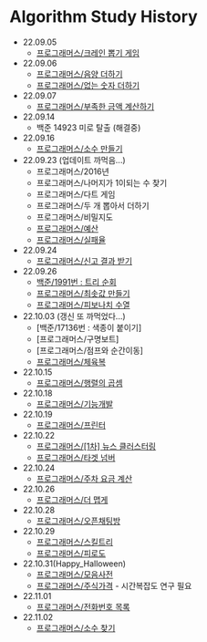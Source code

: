 Algorithm Study History
=============

* 22.09.05
  * [프로그래머스/크레인 뽑기 게임](https://school.programmers.co.kr/learn/courses/30/lessons/64061, "크레인 뽑기 게임 Link")
* 22.09.06
  * [프로그래머스/음양 더하기](https://school.programmers.co.kr/learn/courses/30/lessons/76501, "음양 더하기 Link")
  * [프로그래머스/없는 숫자 더하기](https://school.programmers.co.kr/learn/courses/30/lessons/86051, "없는 숫자 더하기 Link")
* 22.09.07
  * [프로그래머스/부족한 금액 계산하기](https://school.programmers.co.kr/learn/courses/30/lessons/82612, "없는 숫자 더하기 Link")
* 22.09.14
  * 백준 14923 미로 탈출 (해결중)
* 22.09.16
  * [프로그래머스/소수 만들기](https://school.programmers.co.kr/learn/courses/30/lessons/12977, "소수만들기 Link")
* 22.09.23 (업데이트 까먹음...)
  * 프로그래머스/2016년
  * 프로그래머스/나머지가 1이되는 수 찾기
  * 프로그래머스/다트 게임
  * 프로그래머스/두 개 뽑아서 더하기
  * 프로그래머스/비밀지도
  * [프로그래머스/예산](https://school.programmers.co.kr/learn/courses/30/lessons/12982, "예산 Link")
  * [프로그래머스/실패율](https://school.programmers.co.kr/learn/courses/30/lessons/42889, "실패율 Link")
* 22.09.24
  * [프로그래머스/신고 결과 받기](https://school.programmers.co.kr/learn/courses/30/lessons/92334, "신고 결과 받기 Link")
* 22.09.26
  * [백준/1991번 : 트리 순회](https://www.acmicpc.net/problem/1991, "1991번 Link")
  * [프로그래머스/최솟값 만들기](https://school.programmers.co.kr/learn/courses/30/lessons/12941, "최솟값 만들기 Link")
  * [프로그래머스/피보나치 수열](https://school.programmers.co.kr/learn/courses/30/lessons/12945, "피보나치 수열 Link")
* 22.10.03 (갱신 또 까먹었다...)
  * [백준/17136번 : 색종이 붙이기]
  * [프로그래머스/구명보트]
  * [프로그래머스/점프와 순간이동]
  * [프로그래머스/체육복](https://school.programmers.co.kr/learn/courses/30/lessons/42862, "체육복 Link")
* 22.10.15
  * [프로그래머스/행렬의 곱셈](https://school.programmers.co.kr/learn/courses/30/lessons/12949, "행렬곱셈 Link")
* 22.10.18
   * [프로그래머스/기능개발](https://school.programmers.co.kr/learn/courses/30/lessons/42586, "기능 개발 Link")
* 22.10.19
   * [프로그래머스/프린터](https://school.programmers.co.kr/learn/courses/30/lessons/42587, "프린터 Link")
* 22.10.22
  * [프로그래머스/[1차] 뉴스 클러스터링](https://school.programmers.co.kr/learn/courses/30/lessons/17677, "[1차] 뉴스 클러스터링 Link")
  * [프로그래머스/타겟 넘버](https://school.programmers.co.kr/learn/courses/30/lessons/43165, "타겟 넘버 Link")
* 22.10.24
  * [프로그래머스/주차 요금 계산](https://school.programmers.co.kr/learn/courses/30/lessons/92341, "주차 요금 계산 Link")
* 22.10.26
  * [프로그래머스/더 맵게](https://school.programmers.co.kr/learn/courses/30/lessons/42626, "더 맵게 Link")
* 22.10.28
  * [프로그래머스/오픈채팅방](https://school.programmers.co.kr/learn/courses/30/lessons/42888, "오픈채팅방 Link")
* 22.10.29
  * [프로그래머스/스킬트리](https://school.programmers.co.kr/learn/courses/30/lessons/49993, "스킬트리 Link")
  * [프로그래머스/피로도](https://school.programmers.co.kr/learn/courses/30/lessons/87946, "피로도 Link")
* 22.10.31(Happy_Halloween)
  * [프로그래머스/모음사전](https://school.programmers.co.kr/learn/courses/30/lessons/84512, "모음사전 Link")
  * [프로그래머스/주식가격](https://school.programmers.co.kr/learn/courses/30/lessons/42584, "주식가격 Link") - 시간복잡도 연구 필요
* 22.11.01
  * [프로그래머스/전화번호 목록](https://school.programmers.co.kr/learn/courses/30/lessons/42577, "전화번호 목록 Link")
* 22.11.02
  * [프로그래머스/소수 찾기](https://school.programmers.co.kr/learn/courses/30/lessons/42839, "소수 찾기 Link")
 

